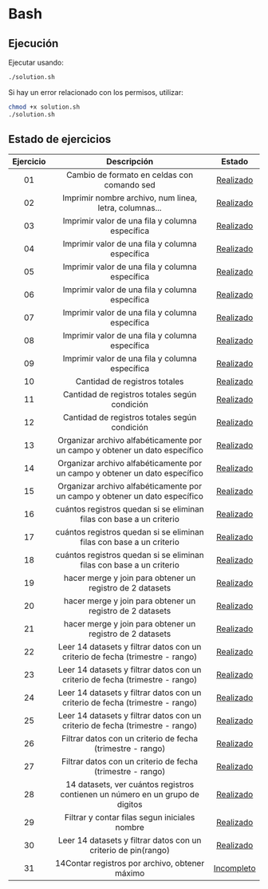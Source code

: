 # Bash

## Ejecución
Ejecutar usando:

```bash
./solution.sh
```

Si hay un error relacionado con los permisos, utilizar:

```bash
chmod +x solution.sh
./solution.sh
```

## Estado de ejercicios

|Ejercicio	|Descripción	|Estado|
| :---: | :---:| :---: |
|01	|Cambio de formato en celdas con comando sed	| [Realizado](https://github.com/gtzambranop/scripts/blob/develop/bash/q01/solution.sh) |
|02	|Imprimir nombre archivo, num linea, letra, columnas...	| [Realizado](https://github.com/gtzambranop/scripts/blob/develop/bash/q02/solution.sh) |
|03	|Imprimir valor de una fila y columna específica|	[Realizado](https://github.com/gtzambranop/scripts/blob/develop/bash/q03/solution.sh)|
|04	|Imprimir valor de una fila y columna específica|	[Realizado](https://github.com/gtzambranop/scripts/blob/develop/bash/q04/solution.sh)|
|05	|Imprimir valor de una fila y columna específica|	[Realizado](https://github.com/gtzambranop/scripts/blob/develop/bash/q05/solution.sh)|
|06	|Imprimir valor de una fila y columna específica|	[Realizado](https://github.com/gtzambranop/scripts/blob/develop/bash/q06/solution.sh)|
|07	|Imprimir valor de una fila y columna específica|	[Realizado](https://github.com/gtzambranop/scripts/blob/develop/bash/q07/solution.sh)|
|08	|Imprimir valor de una fila y columna específica| [Realizado](https://github.com/gtzambranop/scripts/blob/develop/bash/q08/solution.sh)|
|09	|Imprimir valor de una fila y columna específica|	[Realizado](https://github.com/gtzambranop/scripts/blob/develop/bash/q09/solution.sh)|
|10	|Cantidad de registros totales|	[Realizado](https://github.com/gtzambranop/scripts/blob/develop/bash/q10/solution.sh)|
|11	|Cantidad de registros totales según condición|	[Realizado](https://github.com/gtzambranop/scripts/blob/develop/bash/q11/solution.sh)|
|12	|Cantidad de registros totales según condición|	[Realizado](https://github.com/gtzambranop/scripts/blob/develop/bash/q12/solution.sh)|
|13	|Organizar archivo alfabéticamente por un campo y obtener un dato específico|	[Realizado](https://github.com/gtzambranop/scripts/blob/develop/bash/q13/solution.sh)|
|14	|Organizar archivo alfabéticamente por un campo y obtener un dato específico|	[Realizado](https://github.com/gtzambranop/scripts/blob/develop/bash/q14/solution.sh)|
|15	|Organizar archivo alfabéticamente por un campo y obtener un dato específico |	[Realizado](https://github.com/gtzambranop/scripts/blob/develop/bash/q15/solution.sh)
|16	|cuántos registros quedan si se eliminan filas con base a un criterio|	[Realizado](https://github.com/gtzambranop/scripts/blob/develop/bash/q16/solution.sh)|
|17	|cuántos registros quedan si se eliminan filas con base a un criterio|	[Realizado](https://github.com/gtzambranop/scripts/blob/develop/bash/q17/solution.sh)|
|18	|cuántos registros quedan si se eliminan filas con base a un criterio|	[Realizado](https://github.com/gtzambranop/scripts/blob/develop/bash/q18/solution.sh)|
|19	|hacer merge y join para obtener un registro de 2 datasets|	[Realizado](https://github.com/gtzambranop/scripts/blob/develop/bash/q19/solution.sh)|
|20	|hacer merge y join para obtener un registro de 2 datasets|	[Realizado](https://github.com/gtzambranop/scripts/blob/develop/bash/q20/solution.sh)|
|21	|hacer merge y join para obtener un registro de 2 datasets|	[Realizado](https://github.com/gtzambranop/scripts/blob/develop/bash/q21/solution.sh)|
|22	|Leer 14 datasets y filtrar datos con un criterio de fecha (trimestre - rango)	| [Realizado](https://github.com/gtzambranop/scripts/blob/develop/bash/q22/solution.sh) |
|23	|Leer 14 datasets y filtrar datos con un criterio de fecha (trimestre - rango)	| [Realizado](https://github.com/gtzambranop/scripts/blob/develop/bash/q23/solution.sh) |
|24	|Leer 14 datasets y filtrar datos con un criterio de fecha (trimestre - rango)	| [Realizado](https://github.com/gtzambranop/scripts/blob/develop/bash/q24/solution.sh) |
|25	|Leer 14 datasets y filtrar datos con un criterio de fecha (trimestre - rango)	| [Realizado](https://github.com/gtzambranop/scripts/blob/develop/bash/q25/solution.sh) |
|26	|Filtrar datos con un criterio de fecha (trimestre - rango)	| [Realizado](https://github.com/gtzambranop/scripts/blob/develop/bash/q26/solution.sh) |
|27	|Filtrar datos con un criterio de fecha (trimestre - rango)	| [Realizado](https://github.com/gtzambranop/scripts/blob/develop/bash/q27/solution.sh) |
|28	|14 datasets, ver cuántos registros contienen un número en un grupo de digitos	| [Realizado](https://github.com/gtzambranop/scripts/blob/develop/bash/q28/solution.sh) |
|29	|Filtrar y contar filas segun iniciales nombre	| [Realizado](https://github.com/gtzambranop/scripts/blob/develop/bash/q29/solution.sh) |
|30	|Leer 14 datasets y filtrar datos con un criterio de pin(rango)	| [Realizado](https://github.com/gtzambranop/scripts/blob/develop/bash/q30/solution.sh) |
|31	|14Contar registros por archivo, obtener máximo	| [Incompleto](https://github.com/gtzambranop/scripts/blob/develop/bash/q31/solution.sh) |
